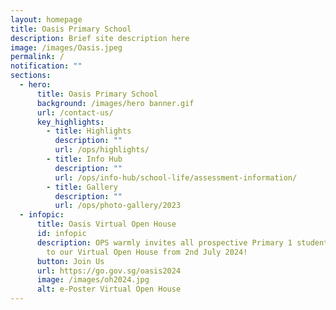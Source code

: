 ```yaml
---
layout: homepage
title: Oasis Primary School
description: Brief site description here
image: /images/Oasis.jpeg
permalink: /
notification: ""
sections:
  - hero:
      title: Oasis Primary School
      background: /images/hero banner.gif
      url: /contact-us/
      key_highlights:
        - title: Highlights
          description: ""
          url: /ops/highlights/
        - title: Info Hub
          description: ""
          url: /ops/info-hub/school-life/assessment-information/
        - title: Gallery
          description: ""
          url: /ops/photo-gallery/2023
  - infopic:
      title: Oasis Virtual Open House
      id: infopic
      description: OPS warmly invites all prospective Primary 1 students and parents
        to our Virtual Open House from 2nd July 2024!
      button: Join Us
      url: https://go.gov.sg/oasis2024
      image: /images/oh2024.jpg
      alt: e-Poster Virtual Open House
---
```

